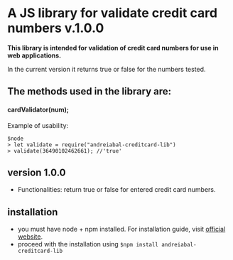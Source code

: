 # A JS library for validate credit card numbers v.1.0.0

**This library is intended for validation of credit card numbers for use in web applications.**

In the current version it returns true or false for the numbers tested.

## The methods used in the library are:

#### **cardValidator(num);**

Example of usability:

```
$node
> let validate = require("andreiabal-creditcard-lib")
> validate(36490102462661); //'true'
```


## version 1.0.0

- Functionalities: return true or false for entered credit card numbers.


## installation

- you must have node + npm installed. For installation guide, visit [official website](https://www.npmjs.com/get-npm).
- proceed with the installation using `$npm install andreiabal-creditcard-lib`
